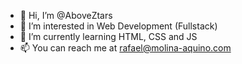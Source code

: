 - 👋 Hi, I’m @AboveZtars
- 👀 I’m interested in Web Development (Fullstack)
- 🌱 I’m currently learning HTML, CSS and JS
- 📫 You can reach me at rafael@molina-aquino.com

<!---
AboveZtars/AboveZtars is a ✨ special ✨ repository because its `README.md` (this file) appears on your GitHub profile.
You can click the Preview link to take a look at your changes.
--->
